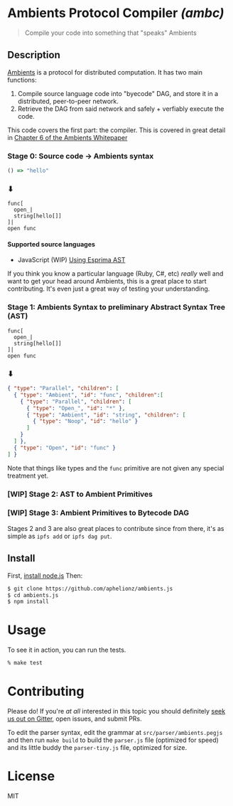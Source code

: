 # Ambients Protocol Compiler _(ambc)_

> Compile your code into something that "speaks" Ambients

## Description

[Ambients](https://ambients.org) is a protocol for distributed computation. It has two main functions:

1. Compile source language code into "byecode" DAG, and store it in a distributed, peer-to-peer network.
2. Retrieve the DAG from said network and safely + verfiably execute the code.

This code covers the first part: the compiler. This is covered in great detail in [Chapter 6 of the Ambients Whitepaper](https://github.com/ambientsprotocol/whitepaper/blob/master/06-compilation-model.md)

### Stage 0: Source code -> Ambients syntax

```JavaScript
() => "hello"
```
### ⬇
```
func[
  open_|
  string[hello[]]
]|
open func
```

#### Supported source languages

- JavaScript (WIP) [Using Esprima AST](https://github.com/aphelionz/ambients.js/blob/master/src/fromjs/index.js)

If you think you know a particular language (Ruby, C#, etc) _really_ well and want to get your head around Ambients,
this is a great place to start contributing. It's even just a great way of testing your understanding.

### Stage 1: Ambients Syntax to preliminary Abstract Syntax Tree (AST)

```
func[
  open_|
  string[hello[]]
]|
open func
```
### ⬇
```json
{ "type": "Parallel", "children": [
  { "type": "Ambient", "id": "func", "children":[
    { "type": "Parallel", "children": [
      { "type": "Open_", "id": "*" },
      { "type": "Ambient", "id": "string", "children": [
        { "type": "Noop", "id": "hello" }
      ]
    }
  ] },
  { "type": "Open", "id": "func" }
] }
```

Note that things like types and the `func` primitive are not given any special treatment yet.

### [WIP] Stage 2: AST to Ambient Primitives
### [WIP] Stage 3: Ambient Primitives to Bytecode DAG

Stages 2 and 3 are also great places to contribute since from there, it's as simple as `ipfs add` or `ipfs dag put`.

## Install

First, [install node.js](https://www.nodejs.org) Then:

```bash
$ git clone https://github.com/aphelionz/ambients.js
$ cd ambients.js
$ npm install
```

# Usage

To see it in action, you can run the tests.

```bash
% make test
```

# Contributing

Please do! If you're _at all_ interested in this topic you should definitely
[seek us out on Gitter](https://gitter.im/ambientsprotocol/community), open issues, and submit PRs.

To edit the parser syntax, edit the grammar at `src/parser/ambients.pegjs` and then run `make build` to build the `parser.js`
file (optimized for speed) and its little buddy the `parser-tiny.js` file, optimized for size.

# License

MIT
